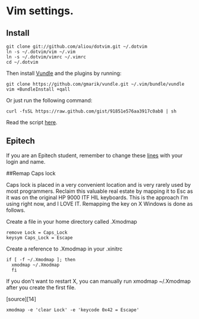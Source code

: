 # Vim settings.

## Install
    
    git clone git://github.com/aliou/dotvim.git ~/.dotvim
    ln -s ~/.dotvim/vim ~/.vim
    ln -s ~/.dotvim/vimrc ~/.vimrc
    cd ~/.dotvim

Then install [Vundle][l2] and the plugins by running:

    git clone https://github.com/gmarik/vundle.git ~/.vim/bundle/vundle
    vim +BundleInstall +qall

Or just run the following command:
    
    curl -fsSL https://raw.github.com/gist/91851e576aa3917c0ab8 | sh

Read the script [here](https://gist.github.com/aliou/91851e576aa3917c0ab8).

## Epitech

If you are an Epitech student, remember to change these [lines][l1] with your login
and name.

##Remap Caps lock

Caps lock is placed in a very convenient location and is very rarely used by
most programmers. Reclaim this valuable real estate by mapping it to Esc as it
was on the original HP 9000 ITF HIL keyboards. This is the approach I'm using
right now, and I LOVE IT. Remapping the key on X Windows is done as follows.

Create a file in your home directory called .Xmodmap

	remove Lock = Caps_Lock
	keysym Caps_Lock = Escape

Create a reference to .Xmodmap in your .xinitrc

	if [ -f ~/.Xmodmap ]; then
	  xmodmap ~/.Xmodmap
	  fi
If you don't want to restart X, you can manually run xmodmap ~/.Xmodmap after
you create the first file.

[source][14]

	xmodmap -e 'clear Lock' -e 'keycode 0x42 = Escape'

[l1]: https://github.com/aliou/dotvim/blob/master/vim/plugin/epitech/header.vim#L17-18
[l2]: https://github.com/gmarik/vundle
[l3]: https://gist.github.com/aliou/91851e576aa3917c0ab8
[l4]: http://dailyvim.blogspot.fr/2008/04/ways-to-avoid-esc-key.html

